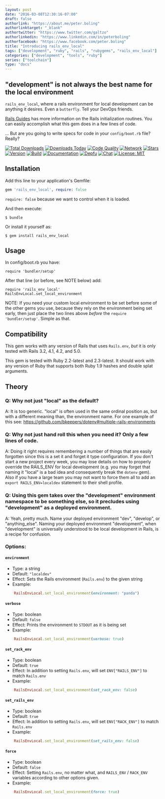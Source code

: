 ```yaml
---
layout: post
date: "2016-03-08T12:30:16-07:00"
draft: false
authorlink: "https://about.me/peter.boling"
authorlinktarget: "_blank"
authortwitter: "https://www.twitter.com/galtzo"
authorlinkedin: "https://www.linkedin.com/in/peterboling"
authorfacebook: "https://www.facebook.com/peter.boling"
title: "Introducing rails_env_local"
tags: ["development", "ruby", "rails", "rubygems", "rails_env_local"]
categories: ["development", "tools", "ruby"]
series: ["toolchain"]
type: "docs"
---
```

## "development" is not always the best name for the local environment

`rails_env_local`, where a rails environment for local development can be anything it desires.  Even a `butterfly`.  Tell your DevOps friends.

[Rails Guides](http://guides.rubyonrails.org/initialization.html) has more information on the Rails initialization routines.  You can easily accomplish what this gem does in a few lines of code.

... But are you going to write specs for code in your `config/boot.rb` file?  Really?

[![Total Downloads](https://img.shields.io/gem/rt/rails_env_local.svg)](https://github.com/pboling/rails_env_local)
[![Downloads Today](https://img.shields.io/gem/rd/rails_env_local.svg)](https://github.com/pboling/rails_env_local)
[![Code Quality](https://img.shields.io/codeclimate/github/pboling/rails_env_local.svg)](https://codeclimate.com/github/pboling/rails_env_local)
[![Network](https://img.shields.io/github/forks/pboling/rails_env_local.svg?style=social)](https://github.com/pboling/rails_env_local/network)
[![Stars](https://img.shields.io/github/stars/pboling/rails_env_local.svg?style=social)](https://github.com/pboling/rails_env_local/stargazers)
[![Version](https://img.shields.io/gem/v/rails_env_local.svg)](https://rubygems.org/gems/rails_env_local)
[![Build](https://img.shields.io/travis/pboling/rails_env_local.svg)](https://travis-ci.org/pboling/rails_env_local)
[![Documentation](http://inch-ci.org/github/pboling/rails_env_local.svg)](http://inch-ci.org/github/pboling/rails_env_local)
[![Depfu](https://badges.depfu.com/badges/5f15cea25ab8994b8b60e5f597d27b00/count.svg)](https://depfu.com/github/pboling/rails_env_local?project_id=2722)
[![Chat](https://img.shields.io/gitter/room/pboling/rails_env_local.svg)](https://gitter.im/pboling/rails_env_local)
[![License: MIT](https://img.shields.io/badge/License-MIT-green.svg)](https://opensource.org/licenses/MIT)

## Installation

Add this line to your application's Gemfile:

```ruby
gem 'rails_env_local', require: false
```

`require: false` because we want to control when it is loaded.

And then execute:

    $ bundle

Or install it yourself as:

    $ gem install rails_env_local

## Usage

In config/boot.rb you have:

    require 'bundler/setup'

After that line (or before, see NOTE below) add:

    require 'rails_env_local'
    RailsEnvLocal.set_local_environment

NOTE: If you need your custom local environment to be set before some of the other gems you use, because they rely on the environment being set early, then just place the two lines above *before* the `require 'bundler/setup'`.  Simple as that.

## Compatibility

This gem works with any version of Rails that uses `Rails.env`, *but* it is only tested with Rails 3.2, 4.1, 4.2, and 5.0.

This gem is tested with Ruby 2.2-latest and 2.3-latest.  It should work with any version of Ruby that supports both Ruby 1.9 hashes and double splat arguments.

## Theory

### Q: Why not just "local" as the default?

A: It is too generic.  "local" is often used in the same ordinal position as, but with a different meaning than, the environment name.  For one example of this see: https://github.com/bkeepers/dotenv#multiple-rails-environments

### Q: Why not just hand roll this when you need it?  Only a few lines of code.

A: Doing it right requires remembering a number of things that are easily forgotten since this is a set it and forget it type configuration.  If you don't start a new project every week, you may lose details on how to properly override the RAILS_ENV for local development (e.g. you may forget that naming it "local" is a bad idea and consequently break the `dotenv` gem).  Also if you have a large team you may not want to force them all to add an `export RAILS_ENV=localdev` statement to their shell profile.

### Q: Using this gem takes over the "development" environment namespace to be something else, so it precludes using "development" as a deployed environment. 

A: Yeah, pretty much.  Name your deployed environment "dev", "develop", or "anything_else".  Naming your deployed environment "development", when "development" is universally understood to be local development in Rails, is a recipe for confusion.

### Options:

#### `environment`
  * Type: a string
  * Default: `"localdev"`
  * Effect: Sets the Rails environment (`Rails.env`) to the given string
  * Example:
```ruby
    RailsEnvLocal.set_local_environment(environment: "panda")
```

#### `verbose`
  * Type: boolean
  * Default: `false`
  * Effect: Prints the environment to `STDOUT` as it is being set
  * Example:
```ruby
    RailsEnvLocal.set_local_environment(verbose: true)
```

#### `set_rack_env`
  * Type: boolean
  * Default: `true`
  * Effect: In addition to setting `Rails.env`, will set `ENV["RAILS_ENV"]` to match `Rails.env`
  * Example:
```ruby
    RailsEnvLocal.set_local_environment(set_rack_env: false)
```

#### `set_rails_env`
  * Type: boolean
  * Default: `true`
  * Effect: In addition to setting `Rails.env`, will set `ENV["RACK_ENV"]` to match `Rails.env`
  * Example:
```ruby
    RailsEnvLocal.set_local_environment(set_rails_env: false)
```

#### `force`
  * Type: boolean
  * Default: `false`
  * Effect: Setting `Rails.env`, no matter what, and `RAILS_ENV` / `RACK_ENV` variables according to other options given.
  * Example:
```ruby
    RailsEnvLocal.set_local_environment(force: true)
```
